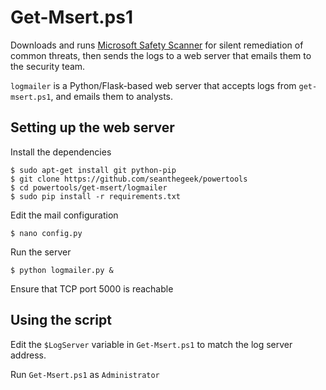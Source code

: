 Get-Msert.ps1
=============

Downloads and runs [Microsoft Safety Scanner](https://www.microsoft.com/security/scanner/en-us/default.aspx)
for silent remediation of common threats, then sends the logs to a web server
that emails them to the security team.

`logmailer` is a Python/Flask-based web server that accepts logs from
`get-msert.ps1`, and emails them to analysts.

Setting up the web server
-------------------------

Install the dependencies

    $ sudo apt-get install git python-pip
    $ git clone https://github.com/seanthegeek/powertools
    $ cd powertools/get-msert/logmailer
    $ sudo pip install -r requirements.txt

Edit the mail configuration

    $ nano config.py

Run the server

    $ python logmailer.py &

Ensure that TCP port 5000 is reachable

Using the script
----------------

Edit the `$LogServer` variable in `Get-Msert.ps1` to match the log server
address.

Run `Get-Msert.ps1` as `Administrator`

